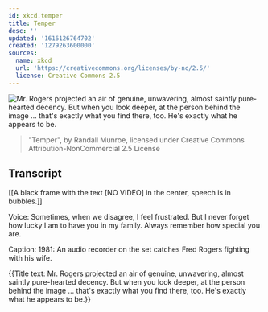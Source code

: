 ```yaml
---
id: xkcd.temper
title: Temper
desc: ''
updated: '1616126764702'
created: '1279263600000'
sources:
  name: xkcd
  url: 'https://creativecommons.org/licenses/by-nc/2.5/'
  license: Creative Commons 2.5
---
```

![Mr. Rogers projected an air of genuine, unwavering, almost saintly pure-hearted decency. But when you look deeper, at the person behind the image ... that's exactly what you find there, too. He's exactly what he appears to be.](https://imgs.xkcd.com/comics/temper.png)
> "Temper", by Randall Munroe, licensed under Creative Commons Attribution-NonCommercial 2.5 License

## Transcript
[[A black frame with the text [NO VIDEO] in the center, speech is in bubbles.]]

Voice: Sometimes, when we disagree, I feel frustrated. But I never forget how lucky I am to have you in my family. Always remember how special you are.

Caption: 1981: An audio recorder on the set catches Fred Rogers fighting with his wife.

{{Title text: Mr. Rogers projected an air of genuine, unwavering, almost saintly pure-hearted decency. But when you look deeper, at the person behind the image ... that's exactly what you find there, too. He's exactly what he appears to be.}}
